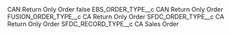 <?xml version="1.0" encoding="UTF-8"?>
<CustomMetadata xmlns="http://soap.sforce.com/2006/04/metadata" xmlns:xsi="http://www.w3.org/2001/XMLSchema-instance" xmlns:xsd="http://www.w3.org/2001/XMLSchema">
    <label>CAN Return Only Order</label>
    <protected>false</protected>
    <values>
        <field>EBS_ORDER_TYPE__c</field>
        <value xsi:type="xsd:string">CAN Return Only Order</value>
    </values>
    <values>
        <field>FUSION_ORDER_TYPE__c</field>
        <value xsi:type="xsd:string">CA Return Only Order</value>
    </values>
    <values>
        <field>SFDC_ORDER_TYPE__c</field>
        <value xsi:type="xsd:string">CA Return Only Order</value>
    </values>
    <values>
        <field>SFDC_RECORD_TYPE__c</field>
        <value xsi:type="xsd:string">CA Sales Order</value>
    </values>
</CustomMetadata>
